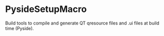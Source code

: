 # PysideSetupMacro
Build tools to compile and generate QT qresource files and .ui files at build time (Pyside).

